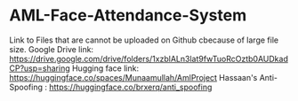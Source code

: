 # AML-Face-Attendance-System

Link to Files that are cannot be uploaded on Github cbecause of large file size.
Google Drive link: https://drive.google.com/drive/folders/1xzblALn3lat9fwTuoRcOztb0AUDkadCP?usp=sharing
Hugging face link: https://huggingface.co/spaces/Munaamullah/AmlProject
Hassaan's Anti-Spoofing : https://huggingface.co/brxerq/anti_spoofing
